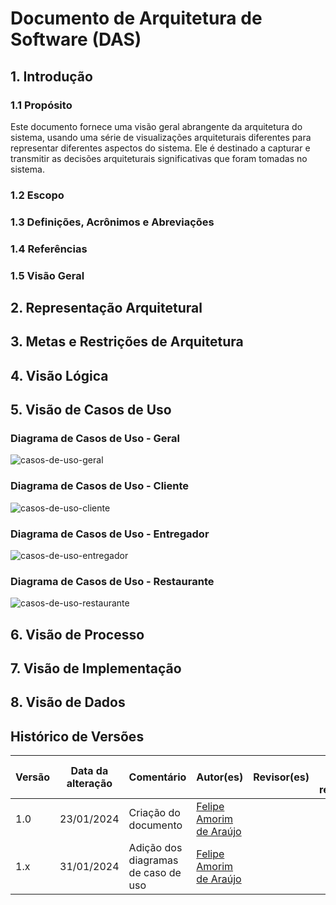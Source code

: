 # Documento de Arquitetura de Software (DAS)

## 1. Introdução

<!-- [The introduction of the Software Architecture Document provides an overview of the entire Software Architecture Document. It includes the purpose, scope, definitions, acronyms, abbreviations, references, and overview of the Software Architecture Document.] -->

### 1.1 Propósito

Este documento fornece uma visão geral abrangente da arquitetura do sistema, usando uma série de visualizações arquiteturais diferentes para representar diferentes aspectos do sistema. Ele é destinado a capturar e transmitir as decisões arquiteturais significativas que foram tomadas no sistema.

<!-- [This section defines the role or purpose of the Software Architecture Document, in the overall project documentation, and briefly describes the structure of the document. The specific audiences for the document is identified, with an indication of how they are expected to use the document.] -->

### 1.2 Escopo

<!-- [A brief description of what the Software Architecture Document applies to; what is affected or influenced by this document.] -->

### 1.3 Definições, Acrônimos e Abreviações

<!-- [This subsection provides the definitions of all terms, acronyms, and abbreviations required to properly interpret the Software Architecture Document.  This information may be provided by reference to the project’s Glossary.] -->

### 1.4 Referências

<!-- [This subsection provides a complete list of all documents referenced elsewhere in the Software Architecture Document. Identify each document by title, report number (if applicable), date, and publishing organization. Specify the sources from which the references can be obtained. This information may be provided by reference to an appendix or to another document.] -->

### 1.5 Visão Geral

<!-- [This subsection describes what the rest of the Software Architecture Document contains and explains how the Software Architecture Document is organized.] -->

## 2. Representação Arquitetural

<!-- [This section describes what software architecture is for the current system, and how it is represented. Of the Use-Case, Logical, Process, Deployment, and Implementation Views, it enumerates the views that are necessary, and for each view, explains what types of model elements it contains.] -->

## 3. Metas e Restrições de Arquitetura
<!-- 
[This section describes the software requirements and objectives that have some significant impact on the architecture; for example, safety, security, privacy, use of an off-the-shelf product, portability, distribution, and reuse. It also captures the special constraints that may apply: design and implementation strategy, development tools, team structure, schedule, legacy code, and so on.] -->

## 4. Visão Lógica

<!-- [This section describes the architecturally significant parts of the design model, such as its decomposition into subsystems and packages. And for each significant package, its decomposition into classes and class utilities. You should introduce architecturally significant classes and describe their responsibilities, as well as a few very important relationships, operations, and attributes.] -->

## 5. Visão de Casos de Uso

<!-- [This section describes the system's decomposition into lightweight processes (single threads of control) and heavyweight processes (groupings of lightweight processes). Organize the section by groups of processes that communicate or interact. Describe the main modes of communication between processes, such as message passing, interrupts, and rendezvous.] -->

### Diagrama de Casos de Uso - Geral

![casos-de-uso-geral](https://unbarqdsw2024-2.github.io/2024.2_G7_Entrega_Entrega_02/Modelagem/ModelagemOrganizacional/assets/casos-de-uso-geral.png)

### Diagrama de Casos de Uso - Cliente

![casos-de-uso-cliente](https://unbarqdsw2024-2.github.io/2024.2_G7_Entrega_Entrega_02/Modelagem/ModelagemOrganizacional/assets/CasosDeUsoCliente.drawio.png)

### Diagrama de Casos de Uso - Entregador

![casos-de-uso-entregador](https://unbarqdsw2024-2.github.io/2024.2_G7_Entrega_Entrega_02/Modelagem/ModelagemOrganizacional/assets/casos-de-uso-loja.png)

### Diagrama de Casos de Uso - Restaurante

![casos-de-uso-restaurante](https://unbarqdsw2024-2.github.io/2024.2_G7_Entrega_Entrega_02/Modelagem/ModelagemOrganizacional/assets/image.png)

## 6. Visão de Processo

<!-- [This section describes the mapping of software architecture on to the deployment view, which shows how the software is mapped on to the hardware. It describes the mapping of processes onto processors, the mapping of threads onto processes, and the concurrency and synchronization aspects of the software. It also describes the runtime behavior of the system, such as performance issues, reliability, availability, and security.] -->

## 7. Visão de Implementação

<!-- [This section describes the overall structure of the implementation model, the decomposition of the software into layers and subsystems in the implementation model, and any architecturally significant components.] -->

## 8. Visão de Dados

<!-- [A description of the persistent data storage perspective of the system. This section is optional if there is little or no persistent data, or the translation between the Design Model and the Data Model is trivial.] -->

## Histórico de Versões

| Versão | Data da alteração | Comentário | Autor(es) | Revisor(es) | Data de revisão |
| -- | -- | -- | -- | -- | -- |
| 1.0 | 23/01/2024 | Criação do documento | [Felipe Amorim de Araújo](https://github.com/lipeaaraujo) | | |
| 1.x | 31/01/2024 | Adição dos diagramas de caso de uso | [Felipe Amorim de Araújo](https://github.com/lipeaaraujo) | | |